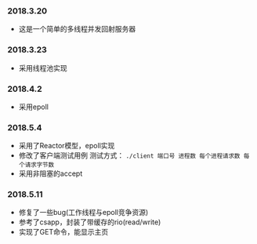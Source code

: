### 2018.3.20

- 这是一个简单的多线程并发回射服务器

### 2018.3.23

- 采用线程池实现

### 2018.4.2

- 采用epoll


### 2018.5.4
- 采用了Reactor模型，epoll实现
- 修改了客户端测试用例
    测试方式：
    `./client 端口号 进程数 每个进程请求数 每个请求字节数`
- 采用非阻塞的accept


### 2018.5.11
- 修复了一些bug(工作线程与epoll竞争资源)
- 参考了csapp，封装了带缓存的rio(read/write)
- 实现了GET命令，能显示主页


